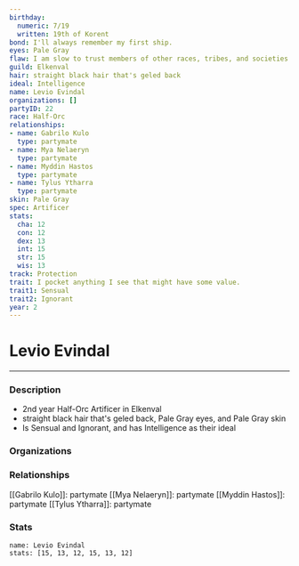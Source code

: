 ```yaml
---
birthday:
  numeric: 7/19
  written: 19th of Korent
bond: I'll always remember my first ship.
eyes: Pale Gray
flaw: I am slow to trust members of other races, tribes, and societies.
guild: Elkenval
hair: straight black hair that's geled back
ideal: Intelligence
name: Levio Evindal
organizations: []
partyID: 22
race: Half-Orc
relationships:
- name: Gabrilo Kulo
  type: partymate
- name: Mya Nelaeryn
  type: partymate
- name: Myddin Hastos
  type: partymate
- name: Tylus Ytharra
  type: partymate
skin: Pale Gray
spec: Artificer
stats:
  cha: 12
  con: 12
  dex: 13
  int: 15
  str: 15
  wis: 13
track: Protection
trait: I pocket anything I see that might have some value.
trait1: Sensual
trait2: Ignorant
year: 2
---
```

# Levio Evindal
---
### Description
- 2nd year Half-Orc Artificer in Elkenval
- straight black hair that's geled back, Pale Gray eyes, and Pale Gray skin
- Is Sensual and Ignorant, and has Intelligence as their ideal

### Organizations
### Relationships
[[Gabrilo Kulo]]: partymate
[[Mya Nelaeryn]]: partymate
[[Myddin Hastos]]: partymate
[[Tylus Ytharra]]: partymate
### Stats
```statblock
name: Levio Evindal
stats: [15, 13, 12, 15, 13, 12]
```